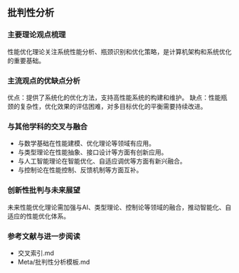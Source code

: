 ## 批判性分析

### 主要理论观点梳理

性能优化理论关注系统性能分析、瓶颈识别和优化策略，是计算机架构和系统优化的重要基础。

### 主流观点的优缺点分析

优点：提供了系统化的优化方法，支持高性能系统的构建和维护。
缺点：性能瓶颈的复杂性，优化效果的评估困难，对多目标优化的平衡需要持续改进。

### 与其他学科的交叉与融合

- 与数学基础在性能建模、优化理论等领域有应用。
- 与类型理论在性能抽象、接口设计等方面有创新应用。
- 与人工智能理论在智能优化、自适应调优等方面有新兴融合。
- 与控制论在性能控制、反馈机制等方面互补。

### 创新性批判与未来展望

未来性能优化理论需加强与AI、类型理论、控制论等领域的融合，推动智能化、自适应的性能优化体系。

### 参考文献与进一步阅读

- 交叉索引.md
- Meta/批判性分析模板.md
